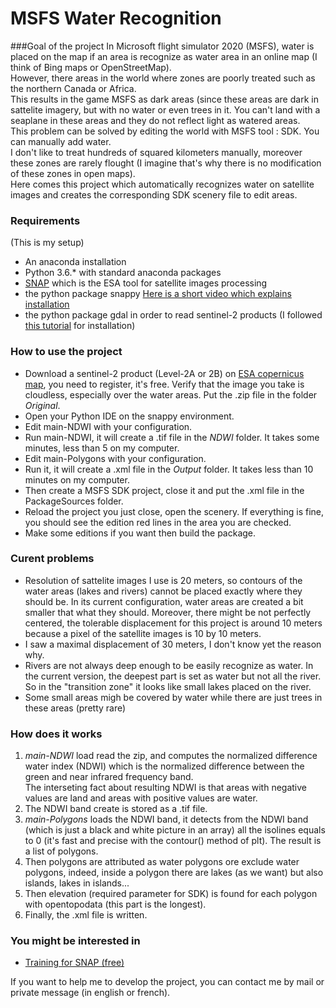 # MSFS Water Recognition
###Goal of the project
In Microsoft flight simulator 2020 (MSFS), water is placed on the map if an area is recognize as water area in an online map (I think of Bing maps or OpenStreetMap).  
However, there areas in the world where zones are poorly treated such as the northern Canada or Africa.  
This results in the game MSFS as dark areas (since these areas are dark in sattelite imagery, but with no water or even trees in it. You can't land with a seaplane in these areas and they do not reflect light as watered areas.  
This problem can be solved by editing the world with MSFS tool : SDK. You can manually add water.  
I don't like to treat hundreds of squared kilometers manually, moreover these zones are rarely flought (I imagine that's why there is no modification of these zones in open maps).  
Here comes this project which automatically recognizes water on satellite images and creates the corresponding SDK scenery file to edit areas.

### Requirements
(This is my setup)

* An anaconda installation
* Python 3.6.* with standard anaconda packages
* [SNAP](https://step.esa.int/main/download/snap-download/) which is the ESA tool for satellite images processing
* the python package snappy [Here is a short video which explains installation](https://www.youtube.com/watch?v=14YM1kKdgA8)
* the python package gdal in order to read sentinel-2 products (I followed [this tutorial](https://pythongisandstuff.wordpress.com/2016/04/13/installing-gdal-ogr-for-python-on-windows/) for installation)

### How to use the project

* Download a sentinel-2 product (Level-2A or 2B) on [ESA copernicus map](https://scihub.copernicus.eu/dhus/#/home), you need to register, it's free. Verify that the image you take is cloudless, especially over the water areas. Put the .zip file in the folder _Original_.
* Open your Python IDE on the snappy environment. 
* Edit main-NDWI with your configuration.
* Run main-NDWI, it will create a .tif file in the _NDWI_ folder. It takes some minutes, less than 5 on my computer.
* Edit main-Polygons with your configuration.
* Run it, it will create a .xml file in the _Output_ folder. It takes less than 10 minutes on my computer.
* Then create a MSFS SDK project, close it and put the .xml file in the PackageSources folder.
* Reload the project you just close, open the scenery. If everything is fine, you should see the edition red lines in the area you are checked.
* Make some editions if you want then build the package.

### Curent problems

* Resolution of sattelite images I use is 20 meters, so contours of the water areas (lakes and rivers) cannot be placed exactly where they should be. In its current configuration, water areas are created a bit smaller that what they should. Moreover, there might be not perfectly centered, the tolerable displacement for this project is around 10 meters because a pixel of the satellite images is 10 by 10 meters.
* I saw a maximal displacement of 30 meters, I don't know yet the reason why.
* Rivers are not always deep enough to be easily recognize as water. In the current version, the deepest part is set as water but not all the river. So in the "transition zone" it looks like small lakes placed on the river.
* Some small areas migh be covered by water while there are just trees in these areas (pretty rare)

### How does it works

1. _main-NDWI_ load read the zip, and computes the normalized difference water index (NDWI) which is the normalized difference between the green and near infrared frequency band.  
The interseting fact about resulting NDWI is that areas with negative values are land and areas with positive values are water.
2. The NDWI band create is stored as a .tif file.
3. _main-Polygons_ loads the NDWI band, it detects from the NDWI band (which is just a black and white picture in an array) all the isolines equals to 0 (it's fast and precise with the contour() method of plt). The result is a list of polygons.
4. Then polygons are attributed as water polygons ore exclude water polygons, indeed, inside a polygon there are lakes (as we want) but also islands, lakes in islands...
5. Then elevation (required parameter for SDK) is found for each polygon with opentopodata (this part is the longest).
6. Finally, the .xml file is written.

### You might be interested in 

* [Training for SNAP (free)](https://eo4society.esa.int/resources/copernicus-rus-training-materials/)

If you want to help me to develop the project, you can contact me by mail or private message (in english or french).